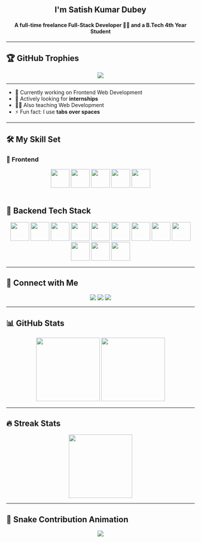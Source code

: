 <h2 align="center">I'm Satish Kumar Dubey</h2>
<h4 align="center">A full-time freelance Full-Stack Developer 👨‍💻 and a B.Tech 4th Year Student</h4>

---

## 🏆 GitHub Trophies
<div align="center">
  <img src="https://github-profile-trophy.vercel.app/?username=Satishdubey007&theme=onedark&no-frame=true&row=1&column=6" />
</div>

---

- 🔭 Currently working on Frontend Web Development  
- 🌱 Actively looking for **internships**  
- 🧑‍🏫 Also teaching Web Development  
- ⚡ Fun fact: I use **tabs over spaces**

---

## 🛠️ My Skill Set

### 🚀 Frontend
<div align="center">
  <a href="https://en.wikipedia.org/wiki/HTML5" target="_blank"><img src="https://profilinator.rishav.dev/skills-assets/html5-original-wordmark.svg" height="50" /></a>
  <a href="https://www.w3schools.com/css/" target="_blank"><img src="https://profilinator.rishav.dev/skills-assets/css3-original-wordmark.svg" height="50" /></a>
  <a href="https://www.javascript.com/" target="_blank"><img src="https://profilinator.rishav.dev/skills-assets/javascript-original.svg" height="50" /></a>
  <a href="https://reactjs.org/" target="_blank"><img src="https://profilinator.rishav.dev/skills-assets/react-original-wordmark.svg" height="50" /></a>
  <a href="https://getbootstrap.com/" target="_blank"><img src="https://profilinator.rishav.dev/skills-assets/bootstrap-plain.svg" height="50" /></a>
</div>

<br/>

## 🚀 Backend Tech Stack  
<div align="center">  
  <a href="https://nodejs.org/" target="_blank"><img src="https://profilinator.rishav.dev/skills-assets/nodejs-original-wordmark.svg" height="50" /></a>  
  <a href="https://www.php.net/" target="_blank"><img src="https://profilinator.rishav.dev/skills-assets/php-original.svg" height="50" /></a>  
  <a href="https://www.mysql.com/" target="_blank"><img src="https://profilinator.rishav.dev/skills-assets/mysql-original-wordmark.svg" height="50" /></a>  
  <a href="https://www.mongodb.com/" target="_blank"><img src="https://profilinator.rishav.dev/skills-assets/mongodb-original-wordmark.svg" height="50" /></a>  
  <a href="https://www.python.org/" target="_blank"><img src="https://profilinator.rishav.dev/skills-assets/python-original.svg" height="50" /></a>  
  <a href="https://www.java.com/" target="_blank"><img src="https://profilinator.rishav.dev/skills-assets/java-original-wordmark.svg" height="50" /></a>  
  <a href="https://keras.io/" target="_blank"><img src="https://profilinator.rishav.dev/skills-assets/keras.png" height="50" /></a>  
  <a href="https://opencv.org/" target="_blank"><img src="https://profilinator.rishav.dev/skills-assets/opencv-icon.svg" height="50" /></a>  
  <a href="https://www.gnu.org/software/bash/" target="_blank"><img src="https://profilinator.rishav.dev/skills-assets/gnu_bash-icon.svg" height="50" /></a>  
  <a href="https://www.linux.org/" target="_blank"><img src="https://profilinator.rishav.dev/skills-assets/linux-original.svg" height="50" /></a>  
  <a href="https://www.nginx.com/" target="_blank"><img src="https://profilinator.rishav.dev/skills-assets/nginx-original.svg" height="50" /></a>  
  <a href="https://git-scm.com/" target="_blank"><img src="https://profilinator.rishav.dev/skills-assets/git-scm-icon.svg" height="50" /></a>  
</div>  

---

## 🔗 Connect with Me  
<div align="center">
  <a href="https://github.com/Satishdubey007" target="_blank"><img src="https://img.shields.io/badge/github-%2324292e.svg?&style=for-the-badge&logo=github&logoColor=white" /></a>
  <a href="https://www.linkedin.com/in/satish-kumar-dubey-265345320/" target="_blank"><img src="https://img.shields.io/badge/linkedin-%231E77B5.svg?&style=for-the-badge&logo=linkedin&logoColor=white" /></a>
  <a href="https://www.instagram.com/satish_dwivedi__896" target="_blank"><img src="https://img.shields.io/badge/instagram-%23E4405F.svg?&style=for-the-badge&logo=instagram&logoColor=white" /></a>
</div>  

---

## 📊 GitHub Stats  
<div align="center">
  
  <img src="https://github-readme-stats.vercel.app/api?username=Satishdubey007&show_icons=true&theme=radical&hide_border=true" height="170" />
  
  <img src="https://github-readme-stats.vercel.app/api/top-langs/?username=Satishdubey007&layout=compact&theme=radical&hide_border=true" height="170" />

</div>  

---

## 🔥 Streak Stats  
<div align="center">
  <img src="https://github-readme-streak-stats.herokuapp.com/?user=Satishdubey007&theme=radical&hide_border=true" height="170" />
</div>

---

## 🐍 Snake Contribution Animation  
<div align="center">
  <img src="https://github.com/Satishdubey007/Satishdubey007/blob/output/github-contribution-grid-snake.svg" />
</div>


